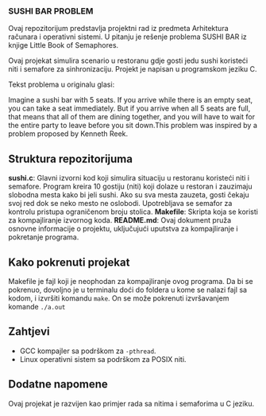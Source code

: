 ### SUSHI BAR PROBLEM ### 

Ovaj repozitorijum predstavlja projektni rad iz predmeta Arhitektura računara i operativni sistemi. U pitanju je rešenje problema SUSHI BAR iz knjige Little Book of Semaphores.

Ovaj projekat simulira scenario u restoranu gdje gosti jedu sushi koristeći niti i semafore za sinhronizaciju. Projekt je napisan u programskom jeziku C.

Tekst problema u originalu glasi:

Imagine a sushi bar with 5 seats. If you arrive while there is an empty seat, you can take a seat immediately. But if you arrive when all 5 seats are full, that means that all of them are dining together, and you will have to wait for the entire party to leave before you sit down.This problem was inspired by a problem proposed by Kenneth Reek.

## Struktura repozitorijuma ## 

**sushi.c**: Glavni izvorni kod koji simulira situaciju u restoranu koristeći niti i semafore. Program kreira 10 gostiju (niti) koji dolaze u restoran i zauzimaju slobodna mesta kako bi jeli sushi. Ako su sva mesta zauzeta, gosti čekaju svoj red dok se neko mesto ne oslobodi.  Upotrebljava se semafor za kontrolu pristupa ograničenom broju stolica.
**Makefile**: Skripta koja se koristi za kompajliranje izvornog koda.
**README.md**:  Ovaj dokument pruža osnovne informacije o projektu, uključujući uputstva za kompajliranje i pokretanje programa. 

## Kako pokrenuti projekat ##

Makefile je fajl koji je neophodan za kompajliranje ovog programa. Da bi se pokrenuo, dovoljno je u terminalu doći do foldera u kome se nalazi fajl sa kodom, i izvršiti komandu `make`. On se može pokrenuti izvršavanjem komande `./a.out`

## Zahtjevi ##

- GCC kompajler sa podrškom za `-pthread`.
- Linux operativni sistem sa podrškom za POSIX niti.

## Dodatne napomene ##

Ovaj projekat je razvijen kao primjer rada sa nitima i semaforima u C jeziku.



